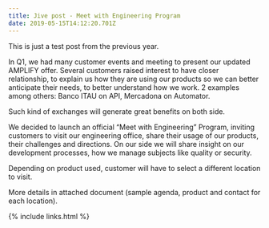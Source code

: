 ```yaml
---
title: Jive post - Meet with Engineering Program
date: 2019-05-15T14:12:20.701Z
---
```

This is just a test post from the previous year.

In Q1, we had many customer events and meeting to present our updated AMPLIFY offer. Several customers raised interest to have closer relationship, to explain us how they are using our products so we can better anticipate their needs, to better understand how we work. 2 examples among others: Banco ITAU on API, Mercadona on Automator.

Such kind of exchanges will generate great benefits on both side.

We decided to launch an official “Meet with Engineering” Program, inviting customers to visit our engineering office, share their usage of our products, their challenges and directions. On our side we will share insight on our development processes, how we manage subjects like quality or security.

Depending on product used, customer will have to select a different location to visit.

More details in attached document (sample agenda, product and contact for each location).

{% include links.html %}

